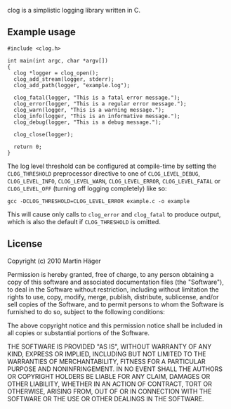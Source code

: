 clog is a simplistic logging library written in C.

## Example usage

    #include <clog.h>

    int main(int argc, char *argv[])
    {
      clog *logger = clog_open();
      clog_add_stream(logger, stderr);
      clog_add_path(logger, "example.log");

      clog_fatal(logger, "This is a fatal error message.");
      clog_error(logger, "This is a regular error message.");
      clog_warn(logger, "This is a warning message.");
      clog_info(logger, "This is an informative message.");
      clog_debug(logger, "This is a debug message.");

      clog_close(logger);

      return 0;
    }

The log level threshold can be configured at compile-time by setting the
`CLOG_THRESHOLD` preprocessor directive to one of `CLOG_LEVEL_DEBUG`,
`CLOG_LEVEL_INFO`, `CLOG_LEVEL_WARN`, `CLOG_LEVEL_ERROR`,
`CLOG_LEVEL_FATAL` or `CLOG_LEVEL_OFF` (turning off logging
completely) like so:

    gcc -DCLOG_THRESHOLD=CLOG_LEVEL_ERROR example.c -o example

This will cause only calls to `clog_error` and `clog_fatal` to produce
output, which is also the default if `CLOG_THRESHOLD` is omitted.

## License

Copyright (c) 2010 Martin Häger

Permission is hereby granted, free of charge, to any person obtaining a copy
of this software and associated documentation files (the "Software"), to deal
in the Software without restriction, including without limitation the rights
to use, copy, modify, merge, publish, distribute, sublicense, and/or sell
copies of the Software, and to permit persons to whom the Software is
furnished to do so, subject to the following conditions:

The above copyright notice and this permission notice shall be included in
all copies or substantial portions of the Software.

THE SOFTWARE IS PROVIDED "AS IS", WITHOUT WARRANTY OF ANY KIND, EXPRESS OR
IMPLIED, INCLUDING BUT NOT LIMITED TO THE WARRANTIES OF MERCHANTABILITY,
FITNESS FOR A PARTICULAR PURPOSE AND NONINFRINGEMENT. IN NO EVENT SHALL THE
AUTHORS OR COPYRIGHT HOLDERS BE LIABLE FOR ANY CLAIM, DAMAGES OR OTHER
LIABILITY, WHETHER IN AN ACTION OF CONTRACT, TORT OR OTHERWISE, ARISING FROM,
OUT OF OR IN CONNECTION WITH THE SOFTWARE OR THE USE OR OTHER DEALINGS IN
THE SOFTWARE.           
